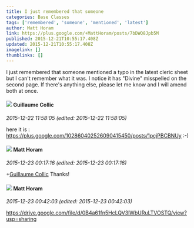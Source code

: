 ```yaml
---
title: I just remembered that someone
categories: Base Classes
tags: ['remembered', 'someone', 'mentioned', 'latest']
author: Matt Horam
link: https://plus.google.com/+MattHoram/posts/7bDWQ8Jpb5M
published: 2015-12-21T10:55:17.408Z
updated: 2015-12-21T10:55:17.408Z
imagelink: []
thumblinks: []
---
```


I just remembered that someone mentioned a typo in the latest cleric sheet but I can&#39;t remember what it was. I notice it has &quot;Divine&quot; misspelled on the second page. If there&#39;s anything else, please let me know and I will amend both at once.
<div id='comment z13ajf5wcn2vs5gtb22azxxhmzq1spw33'>
  <h4><img src='{{site.baseurl}}//images/avatars/116400880600942152119_photo.jpg'> Guillaume Collic</h4>
      <p><cite>2015-12-22 11:58:05 (edited: 2015-12-22 11:58:05)</cite></p>
        <p>here it is : <a href="https://plus.google.com/102860402526090415450/posts/1pcjPBCBNUy" class="ot-anchor">https://plus.google.com/102860402526090415450/posts/1pcjPBCBNUy</a> :-)</p>
</div>
        

<div id='comment z13ajf5wcn2vs5gtb22azxxhmzq1spw33'>
  <h4><img src='{{site.baseurl}}//images/avatars/105472060898626050077_photo.jpg'> Matt Horam</h4>
      <p><cite>2015-12-23 00:17:16 (edited: 2015-12-23 00:17:16)</cite></p>
        <p><span class="proflinkWrapper"><span class="proflinkPrefix">+</span><a class="proflink" href="https://plus.google.com/116400880600942152119" oid="116400880600942152119">Guillaume Collic</a></span> Thanks!</p>
</div>
        

<div id='comment z13ajf5wcn2vs5gtb22azxxhmzq1spw33'>
  <h4><img src='{{site.baseurl}}//images/avatars/105472060898626050077_photo.jpg'> Matt Horam</h4>
      <p><cite>2015-12-23 00:42:03 (edited: 2015-12-23 00:42:03)</cite></p>
        <p><a href="https://drive.google.com/file/d/0B4a61fn5HcLQV3lWbURuLTVOSTQ/view?usp=sharing" class="ot-anchor">https://drive.google.com/file/d/0B4a61fn5HcLQV3lWbURuLTVOSTQ/view?usp=sharing</a></p>
</div>
        